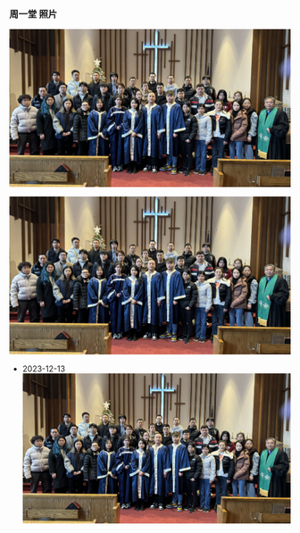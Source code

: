### 周一堂 照片


![周一堂洗礼](/images/m/WechatIMG483.jpg)

![周一堂洗礼](/images/m/WechatIMG483.jpg)
* 2023-12-13
![周一堂洗礼](/images/m/WechatIMG483.jpg)

